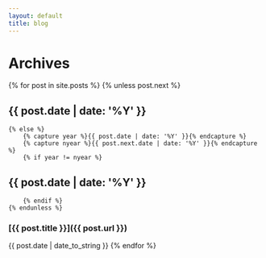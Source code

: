 ```yaml
---
layout: default
title: blog
---
```


# Archives #

{% for post in site.posts %}
	{% unless post.next %}
## {{ post.date | date: '%Y' }} ##
	{% else %}
		{% capture year %}{{ post.date | date: '%Y' }}{% endcapture %}
		{% capture nyear %}{{ post.next.date | date: '%Y' }}{% endcapture %}
		{% if year != nyear %}
## {{ post.date | date: '%Y' }} ## 
		{% endif %}
	{% endunless %}

### [{{ post.title }}]({{ post.url }}) ###
{{ post.date | date_to_string }}
{% endfor %}